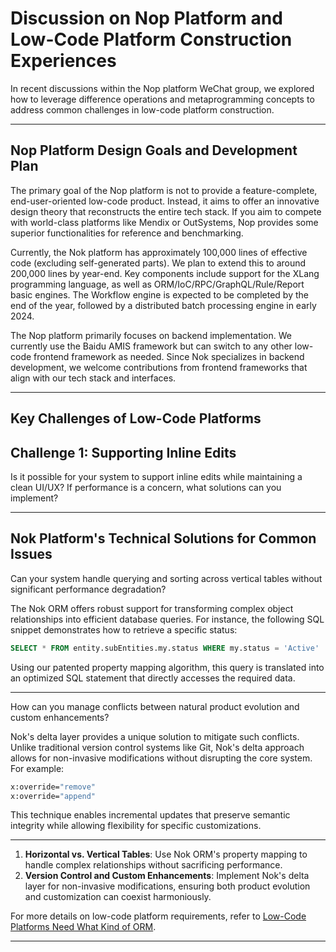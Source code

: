 # Discussion on Nop Platform and Low-Code Platform Construction Experiences

In recent discussions within the Nop platform WeChat group, we explored how to leverage difference operations and metaprogramming concepts to address common challenges in low-code platform construction.

---


## Nop Platform Design Goals and Development Plan

The primary goal of the Nop platform is not to provide a feature-complete, end-user-oriented low-code product. Instead, it aims to offer an innovative design theory that reconstructs the entire tech stack. If you aim to compete with world-class platforms like Mendix or OutSystems, Nop provides some superior functionalities for reference and benchmarking.

Currently, the Nok platform has approximately 100,000 lines of effective code (excluding self-generated parts). We plan to extend this to around 200,000 lines by year-end. Key components include support for the XLang programming language, as well as ORM/IoC/RPC/GraphQL/Rule/Report basic engines. The Workflow engine is expected to be completed by the end of the year, followed by a distributed batch processing engine in early 2024.

The Nop platform primarily focuses on backend implementation. We currently use the Baidu AMIS framework but can switch to any other low-code frontend framework as needed. Since Nok specializes in backend development, we welcome contributions from frontend frameworks that align with our tech stack and interfaces.

---


## Key Challenges of Low-Code Platforms


## Challenge 1: Supporting Inline Edits
Is it possible for your system to support inline edits while maintaining a clean UI/UX? If performance is a concern, what solutions can you implement?

---


## Nok Platform's Technical Solutions for Common Issues


Can your system handle querying and sorting across vertical tables without significant performance degradation?

The Nok ORM offers robust support for transforming complex object relationships into efficient database queries. For instance, the following SQL snippet demonstrates how to retrieve a specific status:

```sql
SELECT * FROM entity.subEntities.my.status WHERE my.status = 'Active'
```

Using our patented property mapping algorithm, this query is translated into an optimized SQL statement that directly accesses the required data.

---



How can you manage conflicts between natural product evolution and custom enhancements?

Nok's delta layer provides a unique solution to mitigate such conflicts. Unlike traditional version control systems like Git, Nok's delta approach allows for non-invasive modifications without disrupting the core system. For example:

```bash
x:override="remove"
x:override="append"
```

This technique enables incremental updates that preserve semantic integrity while allowing flexibility for specific customizations.

---



1. **Horizontal vs. Vertical Tables**: Use Nok ORM's property mapping to handle complex relationships without sacrificing performance.
2. **Version Control and Custom Enhancements**: Implement Nok's delta layer for non-invasive modifications, ensuring both product evolution and customization can coexist harmoniously.

For more details on low-code platform requirements, refer to [Low-Code Platforms Need What Kind of ORM](https://zhuanlan.zhihu.com/p/543252423).

---

